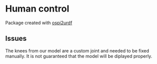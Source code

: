 # Human control

Package created with [ospi2urdf]( https://gitlab.inria.fr/elandais/ospi2urdf)

## Issues

The knees from our model are a custom joint and needed to be fixed manually. It is not guaranteed that the model will be diplayed properly. 


